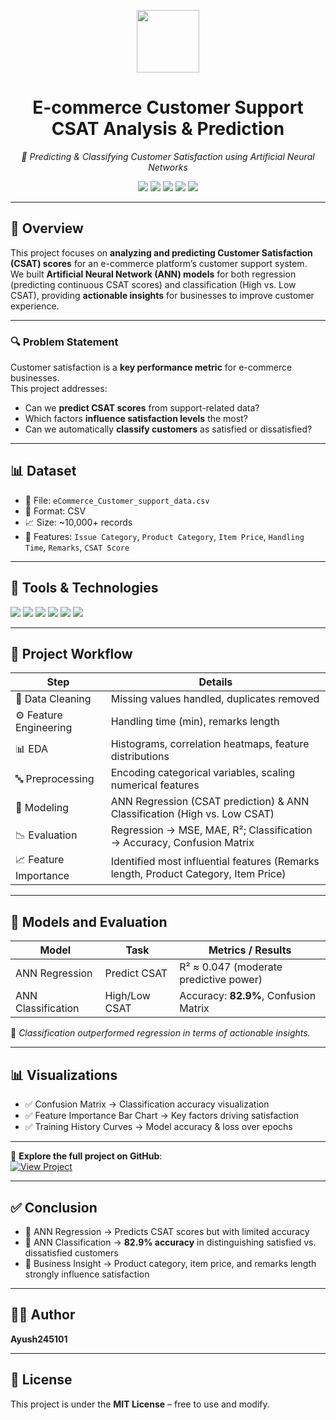 <p align="center">
  <img src="https://cdn-icons-png.flaticon.com/512/2331/2331970.png" width="100" />
  <h1 align="center">E-commerce Customer Support CSAT Analysis & Prediction</h1>
  <p align="center"><em>🤖 Predicting & Classifying Customer Satisfaction using Artificial Neural Networks</em></p>
</p>

<p align="center">
  <img src="https://img.shields.io/badge/Status-Completed-brightgreen?style=flat-square" />
  <img src="https://img.shields.io/badge/Python-3.10-blue.svg?style=flat-square" />
  <img src="https://img.shields.io/badge/TensorFlow-2.x-orange?style=flat-square&logo=tensorflow" />
  <img src="https://img.shields.io/badge/License-MIT-blue.svg?style=flat-square" />
  <img src="https://img.shields.io/badge/Contributions-Welcome-ff69b4?style=flat-square" />
</p>

---

## 📌 Overview

This project focuses on **analyzing and predicting Customer Satisfaction (CSAT) scores** for an e-commerce platform’s customer support system.  
We built **Artificial Neural Network (ANN) models** for both regression (predicting continuous CSAT scores) and classification (High vs. Low CSAT), providing **actionable insights** for businesses to improve customer experience.

---

### 🔍 Problem Statement

Customer satisfaction is a **key performance metric** for e-commerce businesses.  
This project addresses:
- Can we **predict CSAT scores** from support-related data?  
- Which factors **influence satisfaction levels** the most?  
- Can we automatically **classify customers** as satisfied or dissatisfied?  

---

## 📊 Dataset

- 📂 File: `eCommerce_Customer_support_data.csv`  
- 🧾 Format: CSV  
- 📈 Size: ~10,000+ records  
- 🎯 Features: `Issue Category`, `Product Category`, `Item Price`, `Handling Time`, `Remarks`, `CSAT Score`

---

## 🔧 Tools & Technologies

<p>
  <img src="https://img.shields.io/badge/Pandas-150458?style=flat&logo=pandas&logoColor=white" />
  <img src="https://img.shields.io/badge/Numpy-013243?style=flat&logo=numpy&logoColor=white" />
  <img src="https://img.shields.io/badge/Matplotlib-FB9820?style=flat&logo=python&logoColor=white" />
  <img src="https://img.shields.io/badge/Seaborn-3776AB?style=flat&logo=python&logoColor=white" />
  <img src="https://img.shields.io/badge/Scikit--learn-F7931E?style=flat&logo=scikit-learn&logoColor=white" />
  <img src="https://img.shields.io/badge/TensorFlow-orange?style=flat&logo=tensorflow&logoColor=white" />
</p>

---

## 🚀 Project Workflow

| Step                   | Details                                                                 |
|------------------------|-------------------------------------------------------------------------|
| 🧹 Data Cleaning       | Missing values handled, duplicates removed                             |
| ⚙️ Feature Engineering | Handling time (min), remarks length                                    |
| 📊 EDA                 | Histograms, correlation heatmaps, feature distributions                |
| 🔤 Preprocessing       | Encoding categorical variables, scaling numerical features             |
| 🧠 Modeling            | ANN Regression (CSAT prediction) & ANN Classification (High vs. Low CSAT) |
| 📉 Evaluation          | Regression → MSE, MAE, R²; Classification → Accuracy, Confusion Matrix |
| 📈 Feature Importance  | Identified most influential features (Remarks length, Product Category, Item Price) |

---

## 🧠 Models and Evaluation

| Model                  | Task         | Metrics / Results                       |
|------------------------|-------------|-----------------------------------------|
| ANN Regression         | Predict CSAT | R² ≈ 0.047 (moderate predictive power)  |
| ANN Classification     | High/Low CSAT | Accuracy: **82.9%**, Confusion Matrix   |

📌 *Classification outperformed regression in terms of actionable insights.*

---

## 📊 Visualizations

- ✅ Confusion Matrix → Classification accuracy visualization  
- ✅ Feature Importance Bar Chart → Key factors driving satisfaction  
- ✅ Training History Curves → Model accuracy & loss over epochs  

---

👀 **Explore the full project on GitHub**:  
[![View Project](https://img.shields.io/badge/View_Project-GitHub-black)](https://github.com/Ayush245101/Ecommerce-Customer-Support-CSAT-Analysis)

---

## ✅ Conclusion

- 📌 ANN Regression → Predicts CSAT scores but with limited accuracy  
- 📌 ANN Classification → **82.9% accuracy** in distinguishing satisfied vs. dissatisfied customers  
- 📌 Business Insight → Product category, item price, and remarks length strongly influence satisfaction  

---

## 👨‍💻 Author

**Ayush245101**

---

## 📜 License

This project is under the **MIT License** – free to use and modify.
